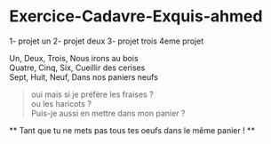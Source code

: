 # Exercice-Cadavre-Exquis-ahmed
1- projet un
2- projet deux
3- projet trois
4eme projet

Un, Deux, Trois, Nous irons au bois  
Quatre, Cinq, Six, Cueillir des cerises  
Sept, Huit, Neuf, Dans nos paniers neufs  

>oui mais si je préfère les fraises ? \
ou les haricots ? \
Puis-je aussi en mettre dans mon panier ?

** Tant que tu ne mets pas tous tes oeufs dans le même panier ! **





